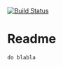 [![Build Status](https://dev.azure.com/adhurimkrasniqi/MyTestProjekt/_apis/build/status/AdhurimKrasniqi.MyProject?branchName=master)](https://dev.azure.com/adhurimkrasniqi/MyTestProjekt/_build/latest?definitionId=1&branchName=master)

# Readme 

```
do blabla
```
